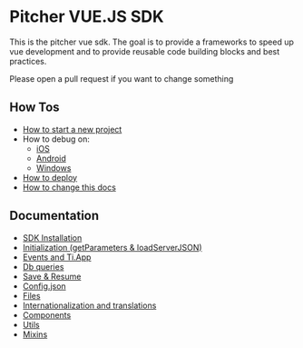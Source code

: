 # Pitcher VUE.JS SDK

This is the pitcher vue sdk. The goal is to provide a frameworks to speed up vue development and 
to provide reusable code building blocks and best practices.

Please open a pull request if you want to change something


## How Tos

- [How to start a new project](#project-setup)
- How to debug on:
    - [iOS](debug/ios.md)
    - [Android](debug/android.md)
    - [Windows](debug/windows.md)
- [How to deploy](deployment.md)
- [How to change this docs](docs.md)

## Documentation

- [SDK Installation](sdk-install.md)
- [Initialization (getParameters & loadServerJSON)](params.md)
- [Events and Ti.App](events.md)
- [Db queries](db.md)
- [Save & Resume](resume.md)
- [Config.json](config.md)
- [Files](files.md)
- [Internationalization and translations](i18n.md)
- [Components](components.md)
- [Utils](utils.md)
- [Mixins](mixins.md)
